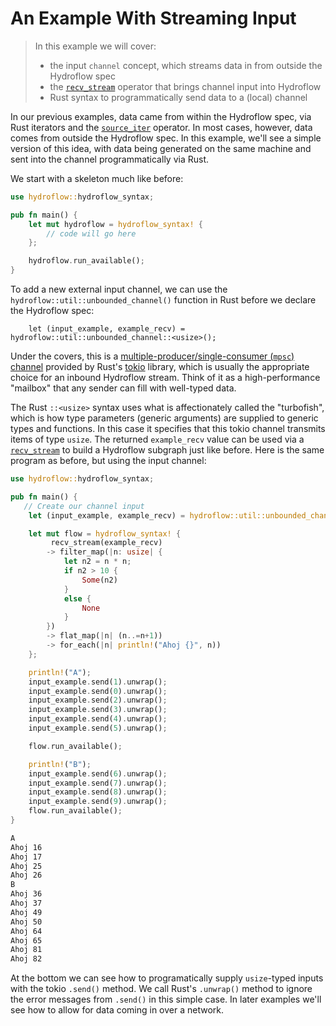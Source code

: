 # An Example With Streaming Input
> In this example we will cover:
> - the input `channel` concept, which streams data in from outside the Hydroflow spec
> - the [`recv_stream`](./surface_ops.gen.md#recv_stream) operator that brings channel input into Hydroflow
> - Rust syntax to programmatically send data to a (local) channel

In our previous examples, data came from within the Hydroflow spec, via Rust iterators and the [`source_iter`](./surface_ops.gen.md#source_iter) operator. In most cases, however, data comes from outside the Hydroflow spec. In this example, we'll see a simple version of this idea, with data being generated on the same machine and sent into the channel programmatically via Rust.

We start with a skeleton much like before:

```rust
use hydroflow::hydroflow_syntax;

pub fn main() {
    let mut hydroflow = hydroflow_syntax! {
        // code will go here
    };

    hydroflow.run_available();
}
```

To add a new external input
channel, we can use the `hydroflow::util::unbounded_channel()` function in Rust before we declare the Hydroflow spec:
```rust, ignore
    let (input_example, example_recv) = hydroflow::util::unbounded_channel::<usize>();
```
Under the covers, this is a [multiple-producer/single-consumer (`mpsc`) channel](https://docs.rs/tokio/latest/tokio/sync/mpsc/fn.unbounded_channel.html) provided by Rust's [tokio](https://docs.rs/tokio/latest/tokio) library, which is usually the appropriate choice for an inbound Hydroflow stream.
Think of it as a high-performance "mailbox" that any sender can fill with well-typed data.

The Rust `::<usize>` syntax uses what is affectionately
called the "turbofish", which is how type parameters (generic arguments) are
supplied to generic types and functions. In this case it specifies that this tokio channel
transmits items of type `usize`.
The returned `example_recv` value can be used via a [`recv_stream`](./surface_ops.gen.md#recv_stream)
to build a Hydroflow subgraph just like before. Here is the same program as before, but using the
input channel:
```rust
use hydroflow::hydroflow_syntax;

pub fn main() {
   // Create our channel input
    let (input_example, example_recv) = hydroflow::util::unbounded_channel::<usize>();

    let mut flow = hydroflow_syntax! {
         recv_stream(example_recv)
        -> filter_map(|n: usize| {
            let n2 = n * n;
            if n2 > 10 {
                Some(n2)
            }
            else {
                None
            }
        })
        -> flat_map(|n| (n..=n+1))
        -> for_each(|n| println!("Ahoj {}", n))
    };

    println!("A");
    input_example.send(1).unwrap();
    input_example.send(0).unwrap();
    input_example.send(2).unwrap();
    input_example.send(3).unwrap();
    input_example.send(4).unwrap();
    input_example.send(5).unwrap();

    flow.run_available();

    println!("B");
    input_example.send(6).unwrap();
    input_example.send(7).unwrap();
    input_example.send(8).unwrap();
    input_example.send(9).unwrap();
    flow.run_available();
}
```
```txt
A
Ahoj 16
Ahoj 17
Ahoj 25
Ahoj 26
B
Ahoj 36
Ahoj 37
Ahoj 49
Ahoj 50
Ahoj 64
Ahoj 65
Ahoj 81
Ahoj 82
```
At the bottom we can see how to programatically supply `usize`-typed inputs with the tokio 
`.send()` method.  We call Rust's `.unwrap()` method to ignore the error messages from 
`.send()` in this simple case.  In later examples we'll see how to 
allow for data coming in over a network.
